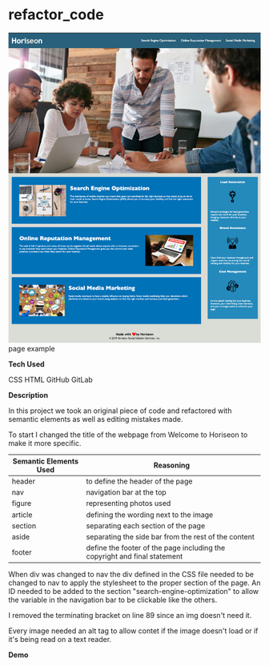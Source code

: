 # refactor_code

![Image](Develop/assets/images/webpage.png)
page example

**Tech Used**

CSS HTML GitHub GitLab

**Description**

In this project we took an original piece of code and refactored with semantic elements as well as editing mistakes made.

To start I changed the title of the webpage from Welcome to Horiseon to make it more specific. 

Semantic Elements Used | Reasoning
------------ | -------------
header  | to define the header of the page
nav | navigation bar at the top
figure | representing photos used
article | defining the wording next to the image
section | separating each section of the page
aside | separating the side bar from the rest of the content
footer | define the footer of the page including the copyright and final statement


When div was changed to nav the div defined in the CSS file needed to be changed to nav to apply the stylesheet to the proper section of the page. An ID needed to be added to the section "search-engine-optimization" to allow the variable in the navigation bar to be clickable like the others. 

I removed the terminating bracket on line 89 since an img doesn't need it. 

Every image needed an alt tag to allow contet if the image doesn't load or if it's being read on a text reader.


**Demo**